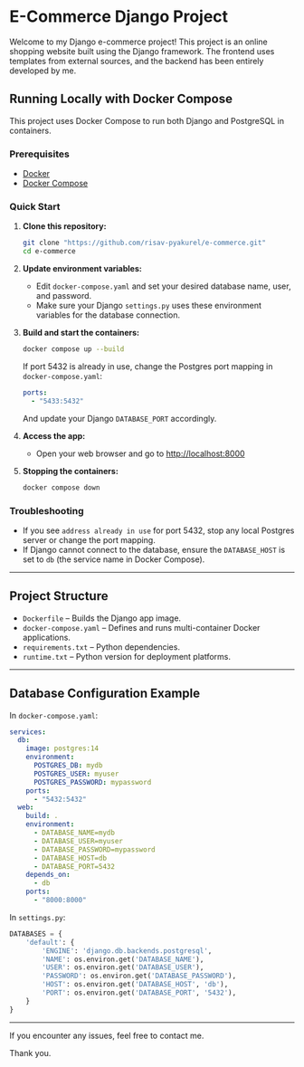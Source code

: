 # E-Commerce Django Project

Welcome to my Django e-commerce project! This project is an online shopping website built using the Django framework. The frontend uses templates from external sources, and the backend has been entirely developed by me.

## Running Locally with Docker Compose

This project uses Docker Compose to run both Django and PostgreSQL in containers.

### Prerequisites

- [Docker](https://docs.docker.com/get-docker/)
- [Docker Compose](https://docs.docker.com/compose/)

### Quick Start

1. **Clone this repository:**
    ```bash
    git clone "https://github.com/risav-pyakurel/e-commerce.git"
    cd e-commerce
    ```

2. **Update environment variables:**
    - Edit `docker-compose.yaml` and set your desired database name, user, and password.
    - Make sure your Django `settings.py` uses these environment variables for the database connection.

3. **Build and start the containers:**
    ```bash
    docker compose up --build
    ```

    If port 5432 is already in use, change the Postgres port mapping in `docker-compose.yaml`:
    ```yaml
    ports:
      - "5433:5432"
    ```
    And update your Django `DATABASE_PORT` accordingly.

4. **Access the app:**
    - Open your web browser and go to [http://localhost:8000](http://localhost:8000)

5. **Stopping the containers:**
    ```bash
    docker compose down
    ```

### Troubleshooting

- If you see `address already in use` for port 5432, stop any local Postgres server or change the port mapping.
- If Django cannot connect to the database, ensure the `DATABASE_HOST` is set to `db` (the service name in Docker Compose).

---

## Project Structure

- `Dockerfile` – Builds the Django app image.
- `docker-compose.yaml` – Defines and runs multi-container Docker applications.
- `requirements.txt` – Python dependencies.
- `runtime.txt` – Python version for deployment platforms.

---

## Database Configuration Example

In `docker-compose.yaml`:
```yaml
services:
  db:
    image: postgres:14
    environment:
      POSTGRES_DB: mydb
      POSTGRES_USER: myuser
      POSTGRES_PASSWORD: mypassword
    ports:
      - "5432:5432"
  web:
    build: .
    environment:
      - DATABASE_NAME=mydb
      - DATABASE_USER=myuser
      - DATABASE_PASSWORD=mypassword
      - DATABASE_HOST=db
      - DATABASE_PORT=5432
    depends_on:
      - db
    ports:
      - "8000:8000"
```

In `settings.py`:
```python
DATABASES = {
    'default': {
        'ENGINE': 'django.db.backends.postgresql',
        'NAME': os.environ.get('DATABASE_NAME'),
        'USER': os.environ.get('DATABASE_USER'),
        'PASSWORD': os.environ.get('DATABASE_PASSWORD'),
        'HOST': os.environ.get('DATABASE_HOST', 'db'),
        'PORT': os.environ.get('DATABASE_PORT', '5432'),
    }
}
```

---

If you encounter any issues, feel free to contact me.

Thank you.
